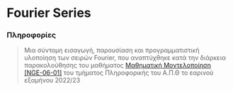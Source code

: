 # Fourier Series

### Πληροφορίες 
> Μια σύντομη εισαγωγή, παρουσίαση και προγραμματιστική υλοποίηση των σειρών Fourier, που αναπτύχθηκε κατά την διάρκεια παρακολούθησης του μαθήματος [Μαθηματική Μοντελοποίηση [NGE-06-01]](https://elearning.auth.gr/course/view.php?id=6563) του τμήματος Πληροφορικής του Α.Π.Θ το εαρινού εξαμήνου 2022/23 


